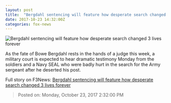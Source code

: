 ```yaml
---
layout: post
title:  "Bergdahl sentencing will feature how desperate search changed 3 lives forever"
date: 2017-10-23 14:32:00Z
categories: fox-news
---
```


![Bergdahl sentencing will feature how desperate search changed 3 lives forever](http://a57.foxnews.com/images.foxnews.com/content/fox-news/us/2017/10/23/bergdahl-sentencing-will-feature-how-desperate-search-changed-3-lives-forever/_jcr_content/article-text/article-par-6/inline_spotlight_ima/image.img.jpg/612/344/1508762140160.jpg?ve=1&tl=1)

As the fate of Bowe Bergdahl rests in the hands of a judge this week, a military court is expected to hear dramatic testimony Monday from the soldiers and a Navy SEAL who were badly hurt in the search for the Army sergeant after he deserted his post.


Full story on F3News: [Bergdahl sentencing will feature how desperate search changed 3 lives forever](http://www.f3nws.com/n/VhngFC)

> Posted on: Monday, October 23, 2017 2:32:00 PM
